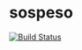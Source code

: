 # sospeso

[![Build Status](https://travis-ci.org/hackmanity/sospeso.svg?branch=master)](https://travis-ci.org/hackmanity/sospeso)
